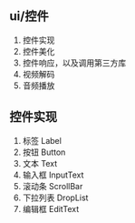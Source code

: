 ## ui/控件

1. 控件实现
2. 控件美化
3. 控件响应，以及调用第三方库
4. 视频解码
5. 音频播放

## 控件实现

1. 标签 Label
2. 按钮 Button
3. 文本 Text
4. 输入框 InputText
5. 滚动条 ScrollBar
6. 下拉列表 DropList
7. 编辑框 EditText
